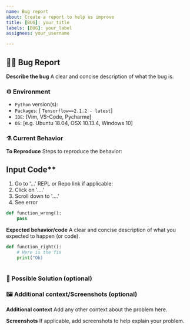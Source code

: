 ```yaml
--- 
name: Bug report
about: Create a report to help us improve
title: [BUG]: your_title
labels: [BUG]: your_label
assignees: your_username

---
```


## 🐛🐛 Bug Report

**Describe the bug**
A clear and concise description of what the bug is.

### ⚙️ Environment

- `Python` version(s):
- `Packages`: [ `Tensorflow==2.1.2 - latest`]
- `IDE`: [Vim, VS-Code, Pycharme]
- `OS`: [e.g. Ubuntu 18.04, OSX 10.13.4, Windows 10]

### ⚗️ Current Behavior

**To Reproduce**
Steps to reproduce the behavior:

## Input Code**

1. Go to '...' REPL or Repo link if applicable:
2. Click on '....'
3. Scroll down to '....'
4. See error

```python
def function_wrong():
    pass
```

**Expected behavior/code**
A clear and concise description of what you expected to happen (or code).

```python
def function_right():
    # Here is the fix
    print("Ok)
    
```

### 🧰 Possible Solution  (optional)
<!--- Only if you have suggestions on a fix for the bug -->

### 🖼 Additional context/Screenshots (optional)

**Additional context**
Add any other context about the problem here.

**Screenshots**
If applicable, add screenshots to help explain your problem.
